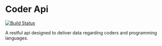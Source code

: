 # Coder Api

[![Build Status][travis]](https://travis-ci.org/seekheart/coder_api)

A restful api designed to deliver data regarding coders and programming 
languages.


[travis]: https://travis-ci.org/seekheart/coder_api.svg?branch=master